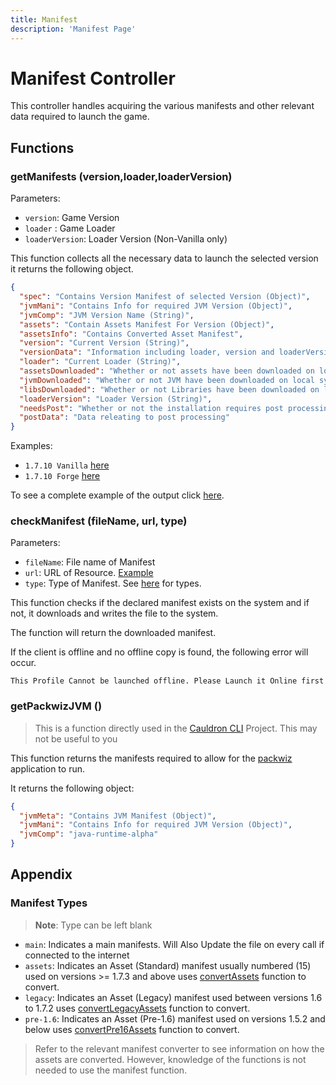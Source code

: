 ```yaml
---
title: Manifest
description: 'Manifest Page'
---
```


# Manifest Controller

This controller handles acquiring the various manifests and other relevant data required to launch the game.

## Functions

### getManifests (version,loader,loaderVersion)

Parameters:

+ `version`: Game Version
+ `loader` : Game Loader
+ `loaderVersion`: Loader Version (Non-Vanilla only)

This function collects all the necessary data to launch the selected version it returns the following object.

```json
{
  "spec": "Contains Version Manifest of selected Version (Object)",
  "jvmMani": "Contains Info for required JVM Version (Object)",
  "jvmComp": "JVM Version Name (String)",
  "assets": "Contain Assets Manifest For Version (Object)",
  "assetsInfo": "Contains Converted Asset Manifest",
  "version": "Current Version (String)",
  "versionData": "Information including loader, version and loaderVersion (Object)",
  "loader": "Current Loader (String)",
  "assetsDownloaded": "Whether or not assets have been downloaded on local system (Boolean)",
  "jvmDownloaded": "Whether or not JVM have been downloaded on local system (Boolean)",
  "libsDownloaded": "Whether or not Libraries have been downloaded on local system (Boolean)",
  "loaderVersion": "Loader Version (String)",
  "needsPost": "Whether or not the installation requires post processing",
  "postData": "Data releating to post processing"
}
```

Examples:

+ `1.7.10 Vanilla` [here](http://resources.cauldronmc.com/debug/exampleVanilla.json)
+ `1.7.10 Forge` [here](http://resources.cauldronmc.com/debug/exampleForge.json)

To see a complete example of the output click [here](http://resources.cauldronmc.com/debug/exampleManifest.json).

### checkManifest (fileName, url, type)

Parameters:

+ `fileName`: File name of Manifest
+ `url`: URL of Resource. [Example](https://launchermeta.mojang.com/mc/game/version_manifest.json)
+ `type`: Type of Manifest. See [here](#manifest-types) for types.

This function checks if the declared manifest exists on the system and if not,
it downloads and writes the file to the system.

The function will return the downloaded manifest.

If the client is offline and no offline copy is found, the following error will occur.

```
This Profile Cannot be launched offline. Please Launch it Online first
```

### getPackwizJVM ()

> This is a function directly used in the [Cauldron CLI](/cli/introduction) Project. This may not be useful to you

This function returns the manifests required to allow for the [packwiz](https://packwiz.infra.link/) application to run.

It returns the following object:

```json
{
  "jvmMeta": "Contains JVM Manifest (Object)",
  "jvmMani": "Contains Info for required JVM Version (Object)",
  "jvmComp": "java-runtime-alpha"
}
```

## Appendix

### Manifest Types

> **Note**: Type can be left blank

+ `main`: Indicates a main manifests. Will Also Update the file on every call if connected to the internet
+ `assets`: Indicates an Asset (Standard) manifest usually numbered (15) used on versions >= 1.7.3 and above
  uses [convertAssets]() function to convert.
+ `legacy`: Indicates an Asset (Legacy) manifest used between versions 1.6 to 1.7.2 uses [convertLegacyAssets]()
  function to convert.
+ `pre-1.6`: Indicates an Asset (Pre-1.6) manifest used on versions 1.5.2 and below uses [convertPre16Assets]() function
  to convert.

> Refer to the relevant manifest converter to see information on how the assets are converted. However, knowledge of the
> functions is not needed to use the manifest function.







